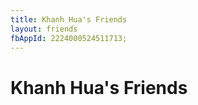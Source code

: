 ```yaml
---
title: Khanh Hua's Friends
layout: friends
fbAppId: 2224000524511713;
---
```


# Khanh Hua's Friends

<div id="root">
</div>
